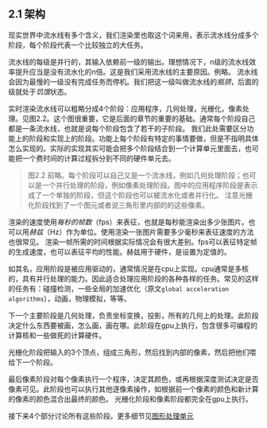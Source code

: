 ## 2.1 架构

现实世界中流水线有多个含义，我们渲染里也取这个词来用，表示流水线分成多个阶段，每个阶段代表一个比较独立的大任务。

流水线的每级是并行的，其输入依赖前一级的输出。理想情况下，n级的流水线效率提升应当是没有流水化的n倍。这是我们采用流水线的主要原因。例略。
流水线会因为最慢的一级没有完成任务而停机。我们把这一级叫做流水线的*瓶颈*，后面的级就处于*饥饿*状态。

实时渲染流水线可以粗略分成4个阶段：应用程序，几何处理，光栅化，像素处理。见图2.2。这个图很重要，它是后面的章节的重要的基础。通常每个阶段自己都是一条流水线，也就是说每个阶段包含了若干的子阶段。
我们此处需要区分功能上的阶段和实现上的阶段。功能上每个阶段有特定的事情要做，但是不指明具体怎么实现的。实际的实现其实可能会把多个阶段结合到一个计算单元里面去，也可能把一个费时间的计算过程拆分到不同的硬件单元去。

> 图2.2
> 前略。每个阶段可以自己又是一个流水线，例如几何处理阶段；也可以是一个并行处理的阶段，例如像素处理阶段。图中的应用程序阶段是表示成了一个单独的阶段，但这个阶段也可以被流水化或者并行化。
> 注意光栅化阶段找到了一个图元或者说三角形里内部的的这些像素。

渲染的速度使用*每秒的帧数*（fps）来表征，也就是每秒能渲染出多少张图片。也可以用*赫兹*（Hz）作为单位。使用渲染一张图片需要多少毫秒来表征速度的方法也很常见。
渲染一帧所需的时间根据实际情况会有很大差别。fps可以表征特定帧的生成速度，也可以表征平均的性能。赫兹用于硬件，是设置为定值的。

如其名，应用阶段是被应用驱动的，通常情况是在cpu上实现。cpu通常是多核的，具有并行处理的能力。因此适合处理应用阶段的各种各样的任务。常见的这样的任务有：碰撞检测，一些全局的加速优化（原文`global acceleration algorithms`），动画，物理模拟，等等。

下一个主要阶段是几何处理，负责坐标变换，投影，所有的几何上的处理。此阶段决定什么东西要被画，怎么画，画在哪。此阶段在gpu上执行，包含很多可编程的计算核和一些做死的计算硬件。

光栅化阶段把输入的3个顶点，组成三角形，然后找到内部的像素，然后把他们喂给下一个阶段。

最后像素阶段对每个像素执行一个程序，决定其颜色，或再根据深度测试决定是否像素可见。此阶段也可以执行其他逐像素操作，如根据前一个像素的颜色和新计算的像素的颜色混合出最终的颜色。
光栅化阶段和像素阶段都完全在gpu上执行。

接下来4个部分讨论所有这些阶段。更多细节见[图形处理单元](../chapter_3/chapter_3.md)

